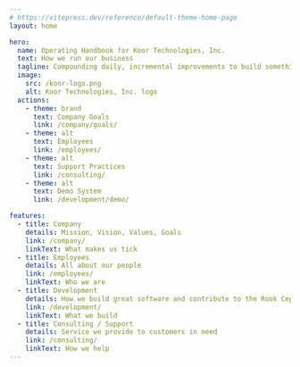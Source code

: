 ```yaml
---
# https://vitepress.dev/reference/default-theme-home-page
layout: home

hero:
  name: Operating Handbook for Koor Technologies, Inc.
  text: How we run our business
  tagline: Compounding daily, incremental improvements to build something amazing
  image:
    src: /koor-logo.png
    alt: Koor Technologies, Inc. logo
  actions:
    - theme: brand
      text: Company Goals
      link: /company/goals/
    - theme: alt
      text: Employees
      link: /employees/
    - theme: alt
      text: Support Practices
      link: /consulting/
    - theme: alt
      text: Demo System
      link: /development/demo/

features:
  - title: Company
    details: Mission, Vision, Values, Goals
    link: /company/
    linkText: What makes us tick
  - title: Employees
    details: All about our people
    link: /employees/
    linkText: Who we are
  - title: Development
    details: How we build great software and contribute to the Rook Ceph open source community
    link: /development/
    linkText: What we build
  - title: Consulting / Support
    details: Service we provide to customers in need
    link: /consulting/
    linkText: How we help
---
```

